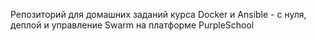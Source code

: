 Репозиторий для домашних заданий курса Docker и Ansible - с нуля, деплой и управление Swarm на платформе PurpleSchool
